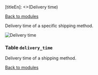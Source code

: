 [titleEn]: <>(Delivery time)

[Back to modules](./../10-modules.md)

Delivery time of a specific shipping method.

![Delivery time](./dist/erd-shopware-core-content-deliverytime.png)


### Table `delivery_time`

Delivery time of a shipping method.


[Back to modules](./../10-modules.md)
